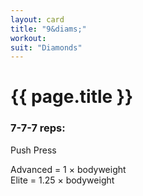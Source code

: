 ```yaml
---
layout: card
title: "9&diams;"
workout:
suit: "Diamonds"
---
```


<h1 class="red">{{ page.title }}</h1>

<h3>7-7-7 reps:</h3>

<p>Push Press</p>

<p>
  Advanced = 1 &times; bodyweight<br />
  Elite = 1.25 &times; bodyweight
</p>
